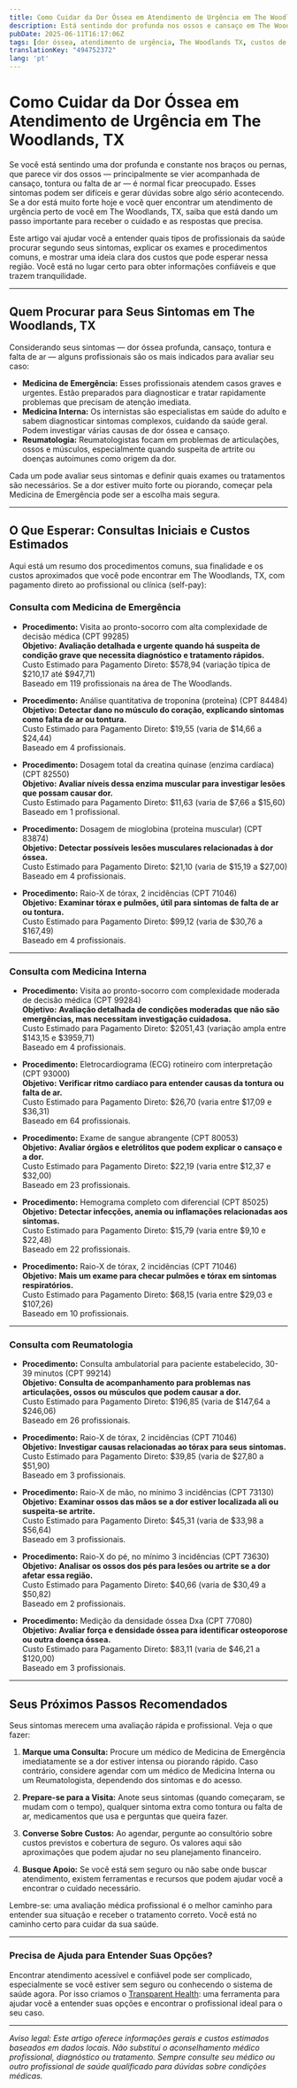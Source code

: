 ```yaml
---
title: Como Cuidar da Dor Óssea em Atendimento de Urgência em The Woodlands, TX  
description: Está sentindo dor profunda nos ossos e cansaço em The Woodlands, TX? Saiba quais profissionais procurar e os custos esperados para atendimentos de urgência.  
pubDate: 2025-06-11T16:17:06Z
tags: [dor óssea, atendimento de urgência, The Woodlands TX, custos de saúde, atendimento emergencial, medicina interna, reumatologia]
translationKey: "494752372"
lang: 'pt'
---
```


# Como Cuidar da Dor Óssea em Atendimento de Urgência em The Woodlands, TX

Se você está sentindo uma dor profunda e constante nos braços ou pernas, que parece vir dos ossos — principalmente se vier acompanhada de cansaço, tontura ou falta de ar — é normal ficar preocupado. Esses sintomas podem ser difíceis e gerar dúvidas sobre algo sério acontecendo. Se a dor está muito forte hoje e você quer encontrar um atendimento de urgência perto de você em The Woodlands, TX, saiba que está dando um passo importante para receber o cuidado e as respostas que precisa.

Este artigo vai ajudar você a entender quais tipos de profissionais da saúde procurar segundo seus sintomas, explicar os exames e procedimentos comuns, e mostrar uma ideia clara dos custos que pode esperar nessa região. Você está no lugar certo para obter informações confiáveis e que trazem tranquilidade.

---

## Quem Procurar para Seus Sintomas em The Woodlands, TX

Considerando seus sintomas — dor óssea profunda, cansaço, tontura e falta de ar — alguns profissionais são os mais indicados para avaliar seu caso:

- **Medicina de Emergência:** Esses profissionais atendem casos graves e urgentes. Estão preparados para diagnosticar e tratar rapidamente problemas que precisam de atenção imediata.
- **Medicina Interna:** Os internistas são especialistas em saúde do adulto e sabem diagnosticar sintomas complexos, cuidando da saúde geral. Podem investigar várias causas de dor óssea e cansaço.
- **Reumatologia:** Reumatologistas focam em problemas de articulações, ossos e músculos, especialmente quando suspeita de artrite ou doenças autoimunes como origem da dor.

Cada um pode avaliar seus sintomas e definir quais exames ou tratamentos são necessários. Se a dor estiver muito forte ou piorando, começar pela Medicina de Emergência pode ser a escolha mais segura.

---

## O Que Esperar: Consultas Iniciais e Custos Estimados

Aqui está um resumo dos procedimentos comuns, sua finalidade e os custos aproximados que você pode encontrar em The Woodlands, TX, com pagamento direto ao profissional ou clínica (self-pay):

### Consulta com Medicina de Emergência

- **Procedimento:** Visita ao pronto-socorro com alta complexidade de decisão médica (CPT 99285)  
  **Objetivo:** **Avaliação detalhada e urgente quando há suspeita de condição grave que necessita diagnóstico e tratamento rápidos.**  
  Custo Estimado para Pagamento Direto: $578,94 (variação típica de $210,17 até $947,71)  
  Baseado em 119 profissionais na área de The Woodlands.

- **Procedimento:** Análise quantitativa de troponina (proteína) (CPT 84484)  
  **Objetivo:** **Detectar dano no músculo do coração, explicando sintomas como falta de ar ou tontura.**  
  Custo Estimado para Pagamento Direto: $19,55 (varia de $14,66 a $24,44)  
  Baseado em 4 profissionais.

- **Procedimento:** Dosagem total da creatina quinase (enzima cardíaca) (CPT 82550)  
  **Objetivo:** **Avaliar níveis dessa enzima muscular para investigar lesões que possam causar dor.**  
  Custo Estimado para Pagamento Direto: $11,63 (varia de $7,66 a $15,60)  
  Baseado em 1 profissional.

- **Procedimento:** Dosagem de mioglobina (proteína muscular) (CPT 83874)  
  **Objetivo:** **Detectar possíveis lesões musculares relacionadas à dor óssea.**  
  Custo Estimado para Pagamento Direto: $21,10 (varia de $15,19 a $27,00)  
  Baseado em 4 profissionais.

- **Procedimento:** Raio-X de tórax, 2 incidências (CPT 71046)  
  **Objetivo:** **Examinar tórax e pulmões, útil para sintomas de falta de ar ou tontura.**  
  Custo Estimado para Pagamento Direto: $99,12 (varia de $30,76 a $167,49)  
  Baseado em 4 profissionais.

---

### Consulta com Medicina Interna

- **Procedimento:** Visita ao pronto-socorro com complexidade moderada de decisão médica (CPT 99284)  
  **Objetivo:** **Avaliação detalhada de condições moderadas que não são emergências, mas necessitam investigação cuidadosa.**  
  Custo Estimado para Pagamento Direto: $2051,43 (variação ampla entre $143,15 e $3959,71)  
  Baseado em 4 profissionais.

- **Procedimento:** Eletrocardiograma (ECG) rotineiro com interpretação (CPT 93000)  
  **Objetivo:** **Verificar ritmo cardíaco para entender causas da tontura ou falta de ar.**  
  Custo Estimado para Pagamento Direto: $26,70 (varia entre $17,09 e $36,31)  
  Baseado em 64 profissionais.

- **Procedimento:** Exame de sangue abrangente (CPT 80053)  
  **Objetivo:** **Avaliar órgãos e eletrólitos que podem explicar o cansaço e a dor.**  
  Custo Estimado para Pagamento Direto: $22,19 (varia entre $12,37 e $32,00)  
  Baseado em 23 profissionais.

- **Procedimento:** Hemograma completo com diferencial (CPT 85025)  
  **Objetivo:** **Detectar infecções, anemia ou inflamações relacionadas aos sintomas.**  
  Custo Estimado para Pagamento Direto: $15,79 (varia entre $9,10 e $22,48)  
  Baseado em 22 profissionais.

- **Procedimento:** Raio-X de tórax, 2 incidências (CPT 71046)  
  **Objetivo:** **Mais um exame para checar pulmões e tórax em sintomas respiratórios.**  
  Custo Estimado para Pagamento Direto: $68,15 (varia entre $29,03 e $107,26)  
  Baseado em 10 profissionais.

---

### Consulta com Reumatologia

- **Procedimento:** Consulta ambulatorial para paciente estabelecido, 30-39 minutos (CPT 99214)  
  **Objetivo:** **Consulta de acompanhamento para problemas nas articulações, ossos ou músculos que podem causar a dor.**  
  Custo Estimado para Pagamento Direto: $196,85 (varia de $147,64 a $246,06)  
  Baseado em 26 profissionais.

- **Procedimento:** Raio-X de tórax, 2 incidências (CPT 71046)  
  **Objetivo:** **Investigar causas relacionadas ao tórax para seus sintomas.**  
  Custo Estimado para Pagamento Direto: $39,85 (varia de $27,80 a $51,90)  
  Baseado em 3 profissionais.

- **Procedimento:** Raio-X de mão, no mínimo 3 incidências (CPT 73130)  
  **Objetivo:** **Examinar ossos das mãos se a dor estiver localizada ali ou suspeita-se artrite.**  
  Custo Estimado para Pagamento Direto: $45,31 (varia de $33,98 a $56,64)  
  Baseado em 3 profissionais.

- **Procedimento:** Raio-X do pé, no mínimo 3 incidências (CPT 73630)  
  **Objetivo:** **Analisar os ossos dos pés para lesões ou artrite se a dor afetar essa região.**  
  Custo Estimado para Pagamento Direto: $40,66 (varia de $30,49 a $50,82)  
  Baseado em 2 profissionais.

- **Procedimento:** Medição da densidade óssea Dxa (CPT 77080)  
  **Objetivo:** **Avaliar força e densidade óssea para identificar osteoporose ou outra doença óssea.**  
  Custo Estimado para Pagamento Direto: $83,11 (varia de $46,21 a $120,00)  
  Baseado em 3 profissionais.

---

## Seus Próximos Passos Recomendados

Seus sintomas merecem uma avaliação rápida e profissional. Veja o que fazer:

1. **Marque uma Consulta:** Procure um médico de Medicina de Emergência imediatamente se a dor estiver intensa ou piorando rápido. Caso contrário, considere agendar com um médico de Medicina Interna ou um Reumatologista, dependendo dos sintomas e do acesso.

2. **Prepare-se para a Visita:** Anote seus sintomas (quando começaram, se mudam com o tempo), qualquer sintoma extra como tontura ou falta de ar, medicamentos que usa e perguntas que queira fazer.

3. **Converse Sobre Custos:** Ao agendar, pergunte ao consultório sobre custos previstos e cobertura de seguro. Os valores aqui são aproximações que podem ajudar no seu planejamento financeiro.

4. **Busque Apoio:** Se você está sem seguro ou não sabe onde buscar atendimento, existem ferramentas e recursos que podem ajudar você a encontrar o cuidado necessário.

Lembre-se: uma avaliação médica profissional é o melhor caminho para entender sua situação e receber o tratamento correto. Você está no caminho certo para cuidar da sua saúde.

---

### Precisa de Ajuda para Entender Suas Opções?

Encontrar atendimento acessível e confiável pode ser complicado, especialmente se você estiver sem seguro ou conhecendo o sistema de saúde agora. Por isso criamos o [Transparent Health](https://transparenthealth.ai): uma ferramenta para ajudar você a entender suas opções e encontrar o profissional ideal para o seu caso.

---

*Aviso legal: Este artigo oferece informações gerais e custos estimados baseados em dados locais. Não substitui o aconselhamento médico profissional, diagnóstico ou tratamento. Sempre consulte seu médico ou outro profissional de saúde qualificado para dúvidas sobre condições médicas.*